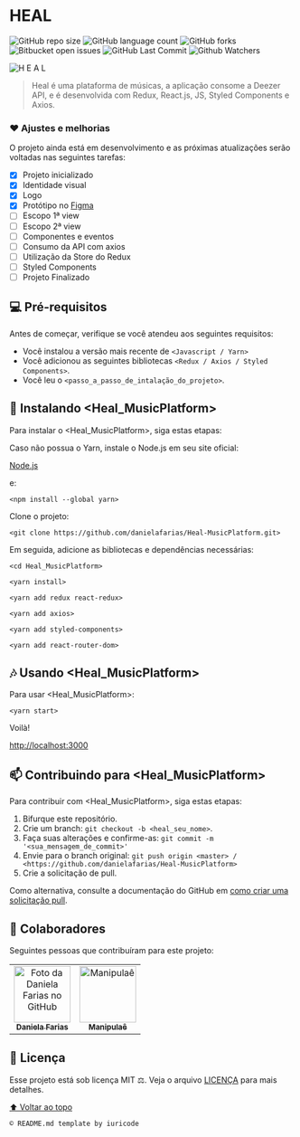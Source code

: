 # HEAL

![GitHub repo size](https://img.shields.io/github/repo-size/danielafarias/Heal-MusicPlatform?style=for-the-badge)
![GitHub language count](https://img.shields.io/github/languages/count/danielafarias/Heal-MusicPlatform?style=for-the-badge)
![GitHub forks](https://img.shields.io/chocolatey/dt/Heal-MusicPlatform?style=for-the-badge)
![Bitbucket open issues](https://img.shields.io/bitbucket/issues/danielafarias/Heal-MusicPlatform?style=for-the-badge)
![GitHub Last Commit](https://img.shields.io/github/last-commit/danielafarias/Heal-MusicPlatform?style=for-the-badge)
![Github Watchers](https://img.shields.io/github/watchers/danielafarias/Heal-MusicPlatform?style=for-the-badge)

![H E A L](https://user-images.githubusercontent.com/79869120/129820693-405dbbe2-c782-4369-9b41-406c492c8eb8.gif)

> Heal é uma plataforma de músicas, a aplicação consome a Deezer API, e é desenvolvida com Redux, React.js, JS, Styled Components e Axios.

### ❤️ Ajustes e melhorias

O projeto ainda está em desenvolvimento e as próximas atualizações serão voltadas nas seguintes tarefas:

- [x] Projeto inicializado
- [x] Identidade visual
- [x] Logo
- [x] Protótipo no [Figma](https://www.figma.com/file/N8BQ3O2OldTyDzbC8gx2Qf/HEAL?node-id=0%3A1)
- [ ] Escopo 1ª view
- [ ] Escopo 2ª view
- [ ] Componentes e eventos
- [ ] Consumo da API com axios
- [ ] Utilização da Store do Redux
- [ ] Styled Components
- [ ] Projeto Finalizado

## 💻 Pré-requisitos

Antes de começar, verifique se você atendeu aos seguintes requisitos:

* Você instalou a versão mais recente de `<Javascript / Yarn>`
* Você adicionou as seguintes bibliotecas  `<Redux / Axios / Styled Components>`.
* Você leu o `<passo_a_passo_de_intalação_do_projeto>`.

## 🚀 Instalando <Heal_MusicPlatform>

Para instalar o <Heal_MusicPlatform>, siga estas etapas:

Caso não possua o Yarn, instale o Node.js em seu site oficial:

[Node.js](https://nodejs.org/en/download/)

e:

```
<npm install --global yarn>
```

Clone o projeto:
```
<git clone https://github.com/danielafarias/Heal-MusicPlatform.git>
```

Em seguida, adicione as bibliotecas e dependências necessárias:
```
<cd Heal_MusicPlatform>
```
```
<yarn install>
```
```
<yarn add redux react-redux>
```
```
<yarn add axios>
```
```
<yarn add styled-components>
```
```
<yarn add react-router-dom>
```

## 🎶 Usando <Heal_MusicPlatform>

Para usar <Heal_MusicPlatform>:

```
<yarn start>
```

Voilà!

[http://localhost:3000](http://localhost:3000)


## 📫 Contribuindo para <Heal_MusicPlatform>

Para contribuir com <Heal_MusicPlatform>, siga estas etapas:

1. Bifurque este repositório.
2. Crie um branch: `git checkout -b <heal_seu_nome>`.
3. Faça suas alterações e confirme-as: `git commit -m '<sua_mensagem_de_commit>'`
4. Envie para o branch original: `git push origin <master> / <https://github.com/danielafarias/Heal-MusicPlatform>`
5. Crie a solicitação de pull.

Como alternativa, consulte a documentação do GitHub em [como criar uma solicitação pull](https://help.github.com/en/github/collaborating-with-issues-and-pull-requests/creating-a-pull-request).

## 🤝 Colaboradores

Seguintes pessoas que contribuíram para este projeto:

<table>
  <tr>
    <td align="center">
      <a href="#">
        <img src="https://avatars.githubusercontent.com/u/79869120?v=4" width="100px;" alt="Foto da Daniela Farias no GitHub"/><br>
        <sub>
          <b>Daniela Farias</b>
        </sub>
      </a>
    </td>
    <td align="center">
      <a href="#">
        <img src="https://pbs.twimg.com/profile_images/933374761928978432/TksMocGa_400x400.jpg" width="100px;" alt="Manipulaê"/><br>
        <sub>
          <b>Manipulaê</b>
        </sub>
      </a>
    </td>
  </tr>
</table>

## 📝 Licença

Esse projeto está sob licença MIT ⚖️. Veja o arquivo [LICENÇA](LICENSE.md) para mais detalhes.

[⬆ Voltar ao topo](#heal)<br>

```
© README.md template by iuricode
```
